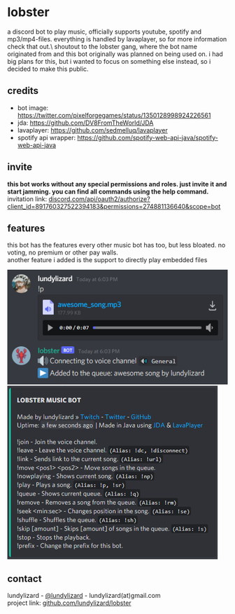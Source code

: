 # lobster

a discord bot to play music, officially supports youtube, spotify and mp3/mp4-files. everything is handled by
lavaplayer, so for more information check that out.\ shoutout to the lobster gang, where the bot name originated from and
this bot originally was planned on being used on. i had big plans for this, but i wanted to focus on something else
instead, so i decided to make this public.

## credits

* bot image: https://twitter.com/pixelforgegames/status/1350128998924226561
* jda: https://github.com/DV8FromTheWorld/JDA
* lavaplayer: https://github.com/sedmelluq/lavaplayer
* spotify api wrapper: https://github.com/spotify-web-api-java/spotify-web-api-java

## invite

**this bot works without any special permissions and roles. just invite it and start jamming. you can find all commands
using the help command.**\
invitation
link: [discord.com/api/oauth2/authorize?client_id=891760327522394183&permissions=274881136640&scope=bot](https://discord.com/api/oauth2/authorize?client_id=891760327522394183&permissions=274881136640&scope=bot)

## features

this bot has the features every other music bot has too, but less bloated. no voting, no premium or other pay walls.\
another feature i added is the support to directly play embedded files

<img src="src/main/resources/mp3file.png">
<img src="src/main/resources/helpcommand.png">

## contact

lundylizard - [@lundylizard](https://twitter.com/lundylizard) - lundylizard(at)gmail.com\
project link: [github.com/lundylizard/lobster](https://github.com/lundylizard/lobster)
